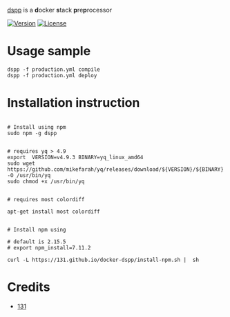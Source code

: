 [dspp](https://github.com/131/dspp) is a **d**ocker **s**tack **p**re**p**rocessor

[![Version](https://img.shields.io/npm/v/dspp.svg)](https://www.npmjs.com/package/dspp)
[![License](https://img.shields.io/badge/license-MIT-blue.svg)](http://opensource.org/licenses/MIT)


# Usage sample
```
dspp -f production.yml compile
dspp -f production.yml deploy

```
# Installation instruction
```

# Install using npm
sudo npm -g dspp


# requires yq > 4.9
export  VERSION=v4.9.3 BINARY=yq_linux_amd64
sudo wget https://github.com/mikefarah/yq/releases/download/${VERSION}/${BINARY} -O /usr/bin/yq
sudo chmod +x /usr/bin/yq


# requires most colordiff

apt-get install most colordiff


# Install npm using 

# default is 2.15.5
# export npm_install=7.11.2

curl -L https://131.github.io/docker-dspp/install-npm.sh |  sh

```

# Credits
* [131](https://github.com/131)


